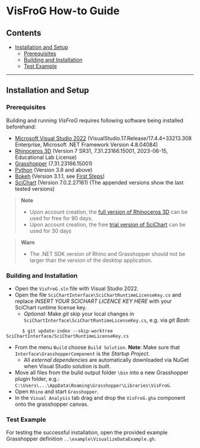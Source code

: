 
# VisFroG How-to Guide

<!-- TOC -->

## Contents

- [Installation and Setup](#installation-and-setup)
    - [Prerequisites](#prerequisites)
    - [Building and Installation](#building-and-installation)
    - [Test Example](#test-example)

<!-- /TOC -->
-----


<!-- ###################################################################### -->
## Installation and Setup


<!-- ###################################################################### -->
### Prerequisites

Building and running *VisFroG* requires following software being installed beforehand:
- [Microsoft Visual Studio 2022](https://visualstudio.microsoft.com/vs/) (VisualStudio.17.Release/17.4.4+33213.308 Enterprise, Microsoft .NET Framework Version 4.8.04084)
- [Rhinoceros 3D](https://www.rhino3d.com/) (Version 7 SR31, 7.31.23166.15001, 2023-06-15, Educational Lab License)
- [Grasshopper](https://www.grasshopper3d.com/) (7.31.23166.15001)
- [Python](https://www.python.org/downloads/) (Version 3.8 and above)
- [Bokeh](https://bokeh.org/) (Version 3.1.1, see [First Steps](https://docs.bokeh.org/en/latest/docs/first_steps.html#first-steps))
- [SciChart](https://www.scichart.com/) (Version 7.0.2.27161)
(The appended versions show the last tested versions)

> **Note**
> - Upon account creation, the [full version of Rhinoceros 3D](https://www.rhino3d.com/download/rhino-for-windows/evaluation) can be used for free for 90 days.
> - Upon account creation, the free [trial version of SciChart](https://www.scichart.com/getting-started/scichart-wpf/) can be used for 30 days

> **Warn**
> - The .NET SDK version of Rhino and Grasshopper should not be larger than the version of the desktop application.


<!-- ###################################################################### -->
### Building and Installation

- Open the `VisFroG.sln` file with Visual Studio 2022.
- Open the file  `SciChartInterface\SciChartRuntimeLicenseKey.cs` and replace *INSERT YOUR SCICHART LICENCE KEY HERE* with your SciChart runtime license key.
  - *Optional:* Make *git* skip your local changes in `SciChartInterface\SciChartRuntimeLicenseKey.cs`, e.g. via *git Bash*:
```console
      $ git update-index --skip-worktree SciChartInterface/SciChartRuntimeLicenseKey.cs
```
- From the menu `Build` choose `Build Solution`. **Note**: Make sure that `Interface\GrasshopperComponent` is the *Startup Project*.
  - All *external dependencies* are automatically downloaded via NuGet when Visual Studio solution is built.
- Move all files from the build output folder `\bin` into a new Grasshopper plugin folder, e.g.: `C:\Users\...\AppData\Roaming\Grasshopper\Libraries\VisFroG`.
- Open `Rhino` and start `Grasshopper`.
- In the `Visual Analysis` tab drag and drop the `VisFroG.gha` component onto the grasshopper canvas.


<!-- ###################################################################### -->
### Test Example

For testing the successful installation, open the provided example Grasshopper definition `..\example\VisualizeDataExample.gh`.


<!-- ###################################################################### -->
